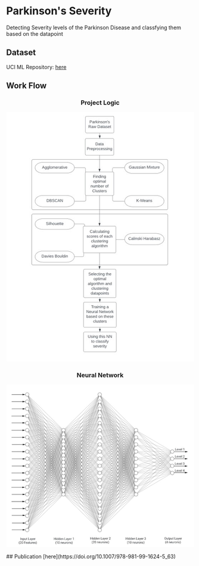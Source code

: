 # Parkinson's Severity
Detecting Severity levels of the Parkinson Disease and classfying them based on the datapoint

## Dataset
UCI ML Repository: [here](https://archive.ics.uci.edu/dataset/189/parkinsons+telemonitoring)

## Work Flow
<center>
  
### Project Logic  

![Flowchart](/img/flow.jpg "Project Logic")

### Neural Network

![Neural Network](/img/nn.jpg "Neural Network")

</center>
## Publication
[here](https://doi.org/10.1007/978-981-99-1624-5_63)
